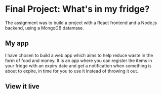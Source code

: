 # Final Project: What's in my fridge?
The assignment was to build a project with a React frontend and a Node.js backend, using a MongoDB datamase. 

## My app
I have chosen to build a web app which aims to help reduce waste in the form of food and money. It is an app where you can register the items in your fridge with an expiry date and get a notification when something is about to expire, in time for you to use it instead of throwing it out. 

## View it live


